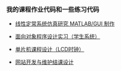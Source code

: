 ### 我的课程作业代码和一些练习代码

- [线性定常系统仿真研究 MATLAB/GUI 制作](./Automatic_MATLAB-GUI/)

- [面向对象程序设计实习（学生系统）](./OOP/)

- [单片机课程设计（LCD时钟）](./MCU_Course_Design/)

- [网站开发与维护结课设计](./xju/)

